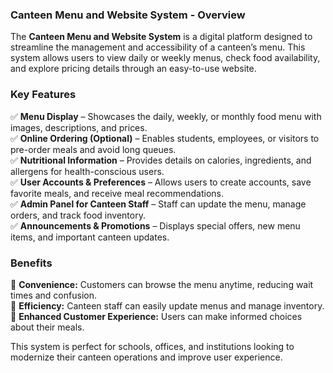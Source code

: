 ### **Canteen Menu and Website System - Overview**  

The **Canteen Menu and Website System** is a digital platform designed to streamline the management and accessibility of a canteen’s menu. This system allows users to view daily or weekly menus, check food availability, and explore pricing details through an easy-to-use website.  

### **Key Features**  

✅ **Menu Display** – Showcases the daily, weekly, or monthly food menu with images, descriptions, and prices.  
✅ **Online Ordering (Optional)** – Enables students, employees, or visitors to pre-order meals and avoid long queues.  
✅ **Nutritional Information** – Provides details on calories, ingredients, and allergens for health-conscious users.  
✅ **User Accounts & Preferences** – Allows users to create accounts, save favorite meals, and receive meal recommendations.  
✅ **Admin Panel for Canteen Staff** – Staff can update the menu, manage orders, and track food inventory.  
✅ **Announcements & Promotions** – Displays special offers, new menu items, and important canteen updates.  

### **Benefits**  

🔹 **Convenience:** Customers can browse the menu anytime, reducing wait times and confusion.  
🔹 **Efficiency:** Canteen staff can easily update menus and manage inventory.  
🔹 **Enhanced Customer Experience:** Users can make informed choices about their meals.  

This system is perfect for schools, offices, and institutions looking to modernize their canteen operations and improve user experience.  

